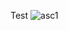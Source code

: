 Test
![asc1](https://github.com/PedBoyzzz/BestTemplete/assets/161984272/ffaaa389-a7d8-46c2-a0d3-d03671764c12)
